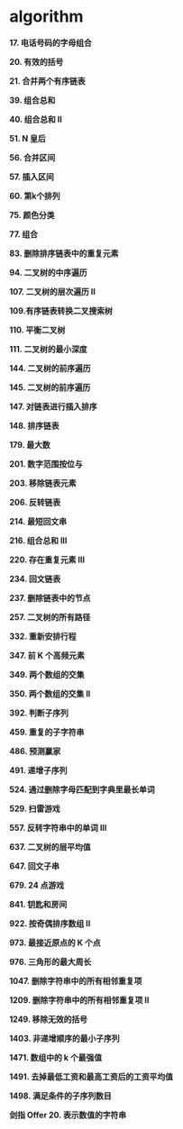 # algorithm
**17. 电话号码的字母组合**

**20. 有效的括号**

**21. 合并两个有序链表**

**39. 组合总和**

**40. 组合总和 II**

**51. N 皇后**

**56. 合并区间**

**57. 插入区间**

**60. 第k个排列**

**75. 颜色分类**

**77. 组合**

**83. 删除排序链表中的重复元素**

**94. 二叉树的中序遍历**

**107. 二叉树的层次遍历 II**

**109.有序链表转换二叉搜索树**

**110. 平衡二叉树**

**111. 二叉树的最小深度**

**144. 二叉树的前序遍历**

**145. 二叉树的前序遍历**

**147. 对链表进行插入排序**

**148. 排序链表**

**179. 最大数**

**201. 数字范围按位与**

**203. 移除链表元素**

**206. 反转链表**

**214. 最短回文串**

**216. 组合总和 III**

**220. 存在重复元素 III**

**234. 回文链表**

**237. 删除链表中的节点**

**257. 二叉树的所有路径**

**332. 重新安排行程**

**347. 前 K 个高频元素**

**349. 两个数组的交集**

**350. 两个数组的交集 II**

**392. 判断子序列**

**459. 重复的子字符串**

**486. 预测赢家**

**491. 递增子序列**

**524. 通过删除字母匹配到字典里最长单词**

**529. 扫雷游戏**

**557. 反转字符串中的单词 III**

**637. 二叉树的层平均值**

**647. 回文子串**

**679. 24 点游戏**

**841. 钥匙和房间**

**922. 按奇偶排序数组 II**

**973. 最接近原点的 K 个点**

**976. 三角形的最大周长**

**1047. 删除字符串中的所有相邻重复项**

**1209. 删除字符串中的所有相邻重复项 II**

**1249. 移除无效的括号**

**1403. 非递增顺序的最小子序列**

**1471. 数组中的 k 个最强值**

**1491. 去掉最低工资和最高工资后的工资平均值**

**1498. 满足条件的子序列数目**

**剑指 Offer 20. 表示数值的字符串**